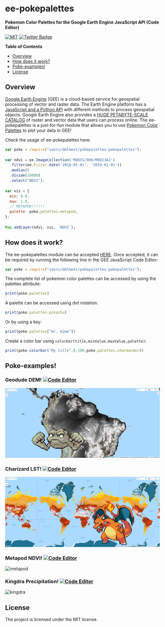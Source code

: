 # ee-pokepalettes
**Pokemon Color Palettes for the Google Earth Engine JavaScript API (Code Editor)**

[![MIT](https://img.shields.io/badge/License-MIT-blue.svg)](https://opensource.org/licenses/MIT)
[![Twitter Badge](https://img.shields.io/twitter/follow/dmlmont?style=social)](https://twitter.com/dmlmont)

**Table of Contents**

- [Overview](#Overview)
- [How does it work?](#How-does-it-work?)
- [Poke-examples!](#Poke-examples!)
- [License](#License)

## Overview

[Google Earth Engine](https://earthengine.google.com/) (GEE) is a cloud-based service for geospatial processing of vector and raster data. The Earth Engine platform has a [JavaScript and a Python API](https://developers.google.com/earth-engine/guides) with different methods to process geospatial objects. Google Earth Engine also provides a [HUGE PETABYTE-SCALE CATALOG](https://developers.google.com/earth-engine/datasets/) of raster and vector data that users can process online. The ee-pokepalettes is a just-for-fun module that allows you to use [Pokemon Color Palettes](https://pokepalettes.com/) to plot your data in GEE!

Check the usage of ee-pokepalettes here:

```javascript
var poke = require("users/dmlmont/pokepalettes:pokepalettes");

var ndvi = ee.ImageCollection('MODIS/006/MOD13A2')
  .filter(ee.Filter.date('2018-01-01', '2019-01-01'))
  .median()
  .divide(10000)
  .select("NDVI");

var vis = {
  min: 0.0,
  max: 1.0,
  // METAPOD!!!!!!
  palette: poke.palettes.metapod,
};

Map.addLayer(ndvi, vis, 'NDVI');
```

## How does it work?

The ee-pokepalettes module can be accepted [HERE](https://code.earthengine.google.com/?accept_repo=users/dmlmont/pokepalettes). Once accepted, it can be required by running the following line in the GEE JavaScript Code Editor:

```javascript
var poke = require("users/dmlmont/pokepalettes:pokepalettes");
```

The complete list of pokemon color palettes can be accessed by using the palettes attribute:

```javascript
print(poke.palettes)
```

A palette can be accessed using dot notation:

```javascript
print(poke.palettes.pikachu)
```

Or by using a key:

```javascript
print(poke.palettes["mr. mime"])
```

Create a color bar using `colorbar(title,minValue,maxValue,palette)`:

```javascript
print(poke.colorbar("My title",0,100,poke.palettes.charmander))
```

## Poke-examples!

### Geodude DEM! [![Code Editor](https://img.shields.io/badge/-Open%20in%20Code%20Editor-white?style=flat&logo=googleearth)](https://code.earthengine.google.com/da89aa6ffb407b0f80c83edc99ca3b8a)

![geodude](images/geodude.png)

### Charizard LST! [![Code Editor](https://img.shields.io/badge/-Open%20in%20Code%20Editor-white?style=flat&logo=googleearth)](https://code.earthengine.google.com/fce3bd4518ac99229d4e9dd51911fd9b)

![charizard](images/charizard.png)

### Metapod NDVI! [![Code Editor](https://img.shields.io/badge/-Open%20in%20Code%20Editor-white?style=flat&logo=googleearth)](https://code.earthengine.google.com/593e7ef08770341e920f4bed8fbcc058)

![metapod](images/metapod.png)

### Kingdra Precipitation! [![Code Editor](https://img.shields.io/badge/-Open%20in%20Code%20Editor-white?style=flat&logo=googleearth)](https://code.earthengine.google.com/1824d1f55e0b6ab59d66735a3da30e7a)

![kingdra](images/kingdra.png)

## License

The project is licensed under the MIT license.